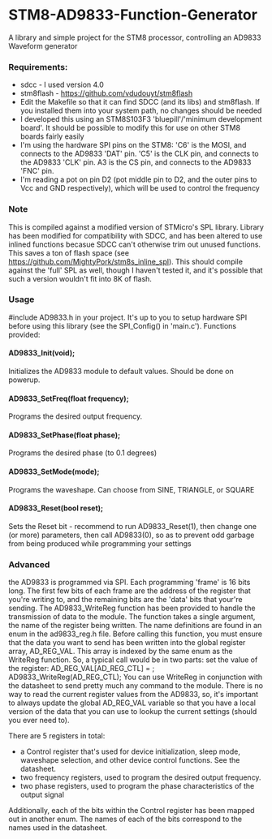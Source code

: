 # STM8-AD9833-Function-Generator
A library and simple project for the STM8 processor, controlling an AD9833 Waveform generator

### Requirements:
- sdcc - I used version 4.0
- stm8flash - https://github.com/vdudouyt/stm8flash
- Edit the Makefile so that it can find SDCC (and its libs) and stm8flash. If you installed them into your system path, no changes should be needed
- I developed this using an STM8S103F3 'bluepill'/'minimum development board'. It should be possible to modify this for use on other STM8 boards fairly easily
- I'm using the hardware SPI pins on the STM8: 'C6' is the MOSI, and connects to the AD9833 'DAT' pin. 'C5' is the CLK pin, and connects to the AD9833 'CLK' pin. A3 is the CS pin, and connects to the AD9833 'FNC' pin.
- I'm reading a pot on pin D2 (pot middle pin to D2, and the outer pins to Vcc and GND respectively), which will be used to control the frequency

### Note
This is compiled against a modified version of STMicro's SPL library. Library has been modified for compatibility with SDCC, and has been altered to use inlined functions becasue SDCC can't otherwise trim out unused functions. This saves a ton of flash space (see https://github.com/MightyPork/stm8s_inline_spl). This should compile against the 'full' SPL as well, though I haven't tested it, and it's possible that such a version wouldn't fit into 8K of flash.

### Usage
#include AD9833.h in your project. It's up to you to setup hardware SPI before using this library (see the SPI_Config() in 'main.c'). Functions provided:
#### AD9833_Init(void);
  Initializes the AD9833 module to default values. Should be done on powerup.
#### AD9833_SetFreq(float frequency);
  Programs the desired output frequency. 
#### AD9833_SetPhase(float phase);
  Programs the desired phase (to 0.1 degrees)
#### AD9833_SetMode(mode);
  Programs the waveshape. Can choose from SINE, TRIANGLE, or SQUARE
#### AD9833_Reset(bool reset);
  Sets the Reset bit - recommend to run AD9833_Reset(1), then change one (or more) parameters, then call AD9833(0), so as to prevent odd garbage from being produced while programming your settings

### Advanced
the AD9833 is programmed via SPI. Each programming 'frame' is 16 bits long. The first few bits of each frame are the address of the register that you're writing to, and the remaining bits are the 'data' bits that your're sending.
The AD9833_WriteReg function has been provided to handle the transmission of data to the module. The function takes a single argument, the name of the register being written. The name definitions are found in an enum in the ad9833_reg.h file. Before calling this function, you must ensure that the data you want to send has been written into the global register array, AD_REG_VAL. This array is indexed by the same enum as the WriteReg function. So, a typical call would be in two parts:  set the value of the register: AD_REG_VAL[AD_REG_CTL] = <some data>; AD9833_WriteReg(AD_REG_CTL);
You can use WriteReg in conjunction with the datasheet to send pretty much any command to the module. 
  There is no way to read the current register values from the AD9833, so, it's important to always update the global AD_REG_VAL variable so that you have a local version of the data that you can use to lookup the current settings (should you ever need to).
  
There are 5 registers in total: 
- a Control register that's used for device initialization, sleep mode, waveshape selection, and other device control functions. See the datasheet.
- two frequency registers, used to program the desired output frequency.
- two phase registers, used to program the phase characteristics of the output signal

Additionally, each of the bits within the Control register has been mapped out in another enum. The names of each of the bits correspond to the names used in the datasheet.
